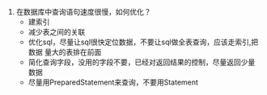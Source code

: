 1. 在数据库中查询语句速度很慢，如何优化？
    * 建索引
    * 减少表之间的关联
    * 优化sql，尽量让sql很快定位数据，不要让sql做全表查询，应该走索引,把数据 量大的表排在前面 
    * 简化查询字段，没用的字段不要，已经对返回结果的控制，尽量返回少量数据 
    * 尽量用PreparedStatement来查询，不要用Statement
